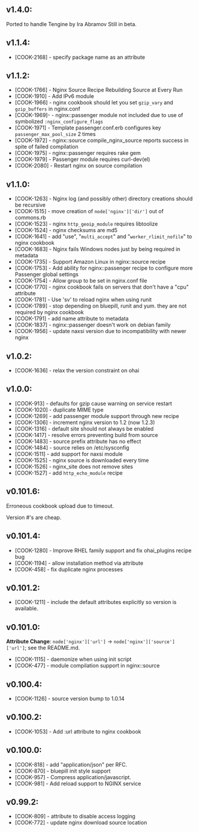 ## v1.4.0:

Ported to handle Tengine by Ira Abramov
Still in beta.

## v1.1.4:

* [COOK-2168] - specify package name as an attribute

## v1.1.2:

* [COOK-1766] - Nginx Source Recipe Rebuilding Source at Every Run
* [COOK-1910] - Add IPv6 module
* [COOK-1966] - nginx cookbook should let you set `gzip_vary` and `gzip_buffers` in  nginx.conf
* [COOK-1969]- - nginx::passenger module not included due to use of symbolized `:nginx_configure_flags`
* [COOK-1971] - Template passenger.conf.erb configures key `passenger_max_pool_size` 2 times
* [COOK-1972] - nginx::source compile_nginx_source reports success in spite of failed compilation
* [COOK-1975] - nginx::passenger requires rake gem
* [COOK-1979] - Passenger module requires curl-dev(el)
* [COOK-2080] - Restart nginx on source compilation

## v1.1.0:

* [COOK-1263] - Nginx log (and possibly other) directory creations should be recursive
* [COOK-1515] - move creation of `node['nginx']['dir']` out of commons.rb
* [COOK-1523] - nginx `http_geoip_module` requires libtoolize
* [COOK-1524] - nginx checksums are md5
* [COOK-1641] - add "use", "`multi_accept`" and
  "`worker_rlimit_nofile`" to nginx cookbook
* [COOK-1683] - Nginx fails Windows nodes just by being required in
  metadata
* [COOK-1735] - Support Amazon Linux in nginx::source recipe
* [COOK-1753] - Add ability for nginx::passenger recipe to configure
  more Passenger global settings
* [COOK-1754] - Allow group to be set in nginx.conf file
* [COOK-1770] - nginx cookbook fails on servers that don't have a
  "cpu" attribute
* [COOK-1781] - Use 'sv' to reload nginx when using runit
* [COOK-1789] - stop depending on bluepill, runit and yum. they are
  not required by nginx cookbook
* [COOK-1791] - add name attribute to metadata
* [COOK-1837] - nginx::passenger doesn't work on debian family
* [COOK-1956] - update naxsi version due to incompatibility with newer
  nginx

## v1.0.2:

* [COOK-1636] - relax the version constraint on ohai

## v1.0.0:

* [COOK-913] - defaults for gzip cause warning on service restart
* [COOK-1020] - duplicate MIME type
* [COOK-1269] - add passenger module support through new recipe
* [COOK-1306] - increment nginx version to 1.2 (now 1.2.3)
* [COOK-1316] - default site should not always be enabled
* [COOK-1417] - resolve errors preventing build from source
* [COOK-1483] - source prefix attribute has no effect
* [COOK-1484] - source relies on /etc/sysconfig
* [COOK-1511] - add support for naxsi module
* [COOK-1525] - nginx source is downloaded every time
* [COOK-1526] - nginx_site does not remove sites
* [COOK-1527] - add `http_echo_module` recipe

## v0.101.6:

Erroneous cookbook upload due to timeout.

Version #'s are cheap.

## v0.101.4:

* [COOK-1280] - Improve RHEL family support and fix ohai_plugins
 recipe bug
* [COOK-1194] - allow installation method via attribute
* [COOK-458] - fix duplicate nginx processes

## v0.101.2:

* [COOK-1211] - include the default attributes explicitly so version
is available.

## v0.101.0:

**Attribute Change**: `node['nginx']['url']` -> `node['nginx']['source']['url']`; see the README.md.

* [COOK-1115] - daemonize when using init script
* [COOK-477] - module compilation support in nginx::source

## v0.100.4:

* [COOK-1126] - source version bump to 1.0.14

## v0.100.2:

* [COOK-1053] - Add :url attribute to nginx cookbook

## v0.100.0:

* [COOK-818] - add "application/json" per RFC.
* [COOK-870] - bluepill init style support
* [COOK-957] - Compress application/javascript.
* [COOK-981] - Add reload support to NGINX service

## v0.99.2:

* [COOK-809] - attribute to disable access logging
* [COOK-772] - update nginx download source location
